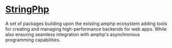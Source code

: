 # [StringPhp](https://stringphp.com)

A set of packages building upon the existing amphp ecosystem adding tools for creating and managing high-performance backends for web apps. While also ensuring seamless integration with amphp's asynchronous programming capabilities.
